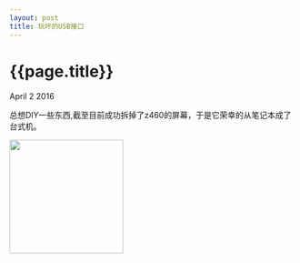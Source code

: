 ```yaml
---
layout: post
title: 玩坏的USB接口
---
```


{{page.title}}
=====================

<p class="meta">April 2 2016</p>

总想DIY一些东西,截至目前成功拆掉了z460的屏幕，于是它荣幸的从笔记本成了台式机。

<img src="{{site.url}}/images/z460_laptop_camera.jpg"  align="center"  height="200px" width="200px">
